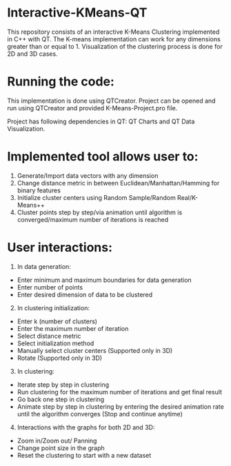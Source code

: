 # Interactive-KMeans-QT

This repository consists of an interactive K-Means Clustering implemented in C++ with QT. 
The K-means implementation can work for any dimensions greater than or equal to 1.
Visualization of the clustering process is done for 2D and 3D cases. 

# Running the code:

This implementation is done using QTCreator. 
Project can be opened and run using QTCreator and provided K-Means-Project.pro file. 

Project has following dependencies in QT:
QT Charts and 
QT Data Visualization. 

# Implemented tool allows user to:
1. Generate/Import data vectors with any dimension
2. Change distance metric in between Euclidean/Manhattan/Hamming for binary features
3. Initialize cluster centers using Random Sample/Random Real/K-Means++
4. Cluster points step by step/via animation until algorithm is converged/maximum number of iterations is reached


# User interactions:
1. In data generation:
- Enter minimum and maximum boundaries for data generation
- Enter number of points
- Enter desired dimension of data to be clustered


2. In clustering initialization:
- Enter k (number of clusters)
- Enter the maximum number of iteration
- Select distance metric
- Select initialization method
- Manually select cluster centers (Supported only in 3D)
- Rotate (Supported only in 3D)

3. In clustering:
- Iterate step by step in clustering
- Run clustering for the maximum number of iterations and get final result
- Go back one step in clustering
- Animate step by step in clustering by entering the desired animation rate until the algorithm converges (Stop and continue anytime)

4. Interactions with the graphs for both 2D and 3D:
- Zoom in/Zoom out/ Panning 
- Change point size in the graph
- Reset the clustering to start with a new dataset

